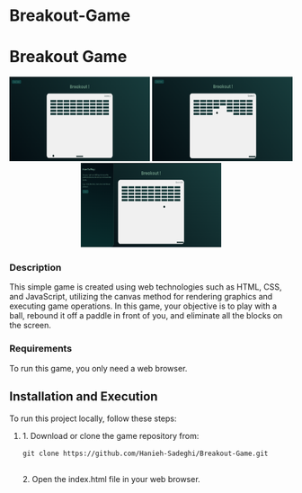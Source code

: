 # Breakout-Game

<h1>Breakout Game</h1>
    <p align="center">
        <img src="./img/img1.png" width="250" height="150" />
        <img src="./img/img2.png" width="250" height="150" />
        <img src="./img/img3.png" width="250" height="150" />
    </p>
    <h3>Description</h3>
    <p>
      This simple game is created using web technologies such as HTML, CSS, and
      JavaScript, utilizing the canvas method for rendering graphics and
      executing game operations. In this game, your objective is to play with a
      ball, rebound it off a paddle in front of you, and eliminate all the
      blocks on the screen.
    </p>
    <h3>Requirements</h3>
<p>To run this game, you only need a web browser.</p>

<h2>Installation and Execution</h2>
    <p>To run this project locally, follow these steps:</p>
    <ol>
      <li>
        <p>1. Download or clone the game repository from:</p>
        <pre><code>git clone https://github.com/Hanieh-Sadeghi/Breakout-Game.git
    </code></pre>
        <p>2. Open the index.html file in your web browser.</p>
      </li>
    </ol>
